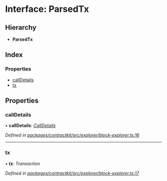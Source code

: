 # Interface: ParsedTx

## Hierarchy

* **ParsedTx**

## Index

### Properties

* [callDetails](_explorer_block_explorer_.parsedtx.md#calldetails)
* [tx](_explorer_block_explorer_.parsedtx.md#tx)

## Properties

###  callDetails

• **callDetails**: *[CallDetails](_explorer_block_explorer_.calldetails.md)*

*Defined in [packages/contractkit/src/explorer/block-explorer.ts:16](https://github.com/celo-org/celo-monorepo/blob/master/packages/contractkit/src/explorer/block-explorer.ts#L16)*

___

###  tx

• **tx**: *Transaction*

*Defined in [packages/contractkit/src/explorer/block-explorer.ts:17](https://github.com/celo-org/celo-monorepo/blob/master/packages/contractkit/src/explorer/block-explorer.ts#L17)*
